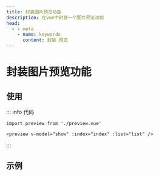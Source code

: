 ```yaml
---
title: 封装图片预览功能
description: 在vue中封装一个图片预览功能
head:
  - - meta
    - name: keywords
      content: 封装 预览
---
```


# 封装图片预览功能

## 使用

::: info 代码
```js-vue
import preview from './preview.vue'

<preview v-model="show" :index="index" :list="list" />
```
:::

## 示例

<div class="img-box">
    <template v-for="(item, i) in list" :key="item">
        <img class="img" :src="item" alt="" @click="openImgHandle(i)" />
    </template>
</div>
<preview v-model="show" :index="index" :list="list" />

<script setup>
// =======  依赖引入  =======
import { ref, computed, getCurrentInstance } from 'vue'
const { proxy } = getCurrentInstance()
import preview from './preview.vue'
// =======  类型声明  =======

// =======  变量声明  =======
const imgs = ['pc/wegame/luban.jpg', 'pc/wegame/juzi.jpg', 'pc/wegame/yunying.jpg']

const list = computed(() => {
    return imgs.map(e => proxy.$filterImgUrl(e))
})

const show = ref(false)
const index = ref(0)
// =======  主流程  =======

// =======  函数声明  =======
function openImgHandle(i) {
    index.value = i
    show.value = true
}
// =======  属性返回  =======
</script>

<style lang="scss" scoped>
.img-box {
    display: flex;
}

.img {
    width: 200px;
    height: 200px;
    object-fit: contain;
}
</style>
